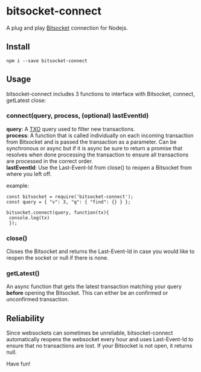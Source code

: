 # bitsocket-connect
 A plug and play [Bitsocket](https://bitsocket.network/#/) connection for Nodejs.
 
## Install

`npm i --save bitsocket-connect`

## Usage

bitsocket-connect includes 3 functions to interface with Bitsocket, connect, getLatest close:

### connect(query, process, (optional) lastEventId)

**query**: A [TXO](https://medium.com/@_unwriter/txo-2-0-fee049bc6795) query used to filter new transactions.   
**process**: A function that is called individually on each incoming transaction from Bitsocket and is passed the transaction as a parameter. Can be synchronous or async but if it is async be sure to return a promise that resolves when done processing the transaction to ensure all transactions are processed in the correct order.   
**lastEventId**: Use the Last-Event-Id from close() to reopen a Bitsocket from where you left off.

example:
```
const bitsocket = require('bitsocket-connect');
const query = { "v": 3, "q": { "find": {} } };

bitsocket.connect(query, function(tx){
 console.log(tx)
 });
```

### close()
Closes the Bitsocket and returns the Last-Event-Id in case you would like to reopen the socket or null if there is none.

### getLatest()
An async function that gets the latest transaction matching your query **before** opening the Bitsocket. This can either be an confirmed or unconfirmed transaction.

## Reliability

Since websockets can sometimes be unreliable, bitsocket-connect automatically reopens the websocket every hour and uses Last-Event-Id to ensure that no transactions are lost. If your Bitsocket is not open, it returns null.

Have fun!


